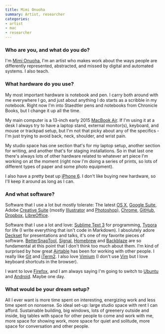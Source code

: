 ```yaml
---
title: Mimi Onuoha
summary: Artist, researcher
categories:
- artist
- mac
- researcher
---
```


### Who are you, and what do you do?

I'm [Mimi Onuoha](http://mimionuoha.com/ "Mimi's website."), I'm an artist who makes work about the ways people are differently represented, abstracted, and missed by digital and automated systems. I also teach.

### What hardware do you use?

My most important hardware is notebook and pen. I carry both around with me everywhere I go, and just about anything I do starts as a scribble in my notebook. Right now I'm into Staedtler pens and notebooks from Chronicle Books, but I change it up all the time.

My main computer is a 13-inch early 2015 [MacBook Air][macbook-air]. If I'm using it at a desk I always try to have a laptop stand, external monitor(s), keyboard, and mouse or trackpad setup, but I'm not that picky about any of the specifics - I'm just trying to avoid back, neck, shoulder, and wrist pain.

My studio space has one section that's for my laptop setup, another section for writing, and another that's for staging installations. So in that last one there's always lots of other hardware related to whatever art piece I'm working on at the moment (right now I'm doing a series of prints, so lots of different types of paper and some photo equipment).

I also have a pretty beat up [iPhone 6][iphone-6]. I don't like buying new hardware, so I'll keep it around as long as I can.

### And what software?

Software that I use a lot but mostly tolerate: The latest [OS X][macos], [Google Suite][g-suite], Adobe [Creative Suite][creative-suite] (mostly [Illustrator][] and [Photoshop][]), [Chrome][], [GitHub][], [Dropbox][], [LibreOffice][].

Software that I use a lot and love: [Sublime Text 3][sublime-text] for programming, [Typora][] for life (I write everything that isn't code in Markdown). I absolutely adore [Deckset][] for presentations and talks, it's one of my favorite pieces of software. [BetterSnapTool][], [Signal][], [Homebrew][] and [Backblaze][] are so fundamental at this point that I don't think too much about them. I'm kind of surprised by how great [Airtable][] has been for working with other people. I really like [Git][] and [iTerm2][]. I also love [Vimium][] (I don't use [Vim][] but I love keyboard shortcuts in the browser).

I want to love [Firefox][], and I am always saying I'm going to switch to [Ubuntu][] and [Android][]. Maybe one day.

### What would be your dream setup?

All I ever want is more time spent on interesting, energizing work and less time spent on nonsense. So ideal set-up: large studio space with rent I can afford. Sustainable building, big windows, lots of greenery outside and inside, big tables with space for other people to come and work with me, more space for showing work, more space for quiet and solitude, more space for conversation and other people.

[airtable]: https://airtable.com/ "A service for organising data."
[android]: https://developers.google.com/android/?csw=1 "A mobile phone platform."
[backblaze]: https://www.backblaze.com/cloud-backup.html "Online backup."
[bettersnaptool]: https://itunes.apple.com/us/app/bettersnaptool/id417375580 "Window management software for the Mac."
[chrome]: https://www.google.com/intl/en/chrome/browser/ "A WebKit-based browser, where each tab runs in its own thread."
[creative-suite]: https://www.adobe.com/creativecloud.html "A collection of design tools."
[deckset]: https://www.decksetapp.com/ "A Mac tool for turning Markdown files into slides."
[dropbox]: https://www.dropbox.com/ "Online syncing and storage."
[firefox]: https://www.mozilla.org/en-US/firefox/new/ "A cross-platform open-source web browser."
[g-suite]: https://gsuite.google.com/ "A hosted solution for email, calendaring and more."
[git]: https://git-scm.com/ "A version control system."
[github]: https://github.com/ "A Git code repository service."
[homebrew]: http://brew.sh "Command-line package manager for Mac OS X."
[illustrator]: https://www.adobe.com/products/illustrator.html "A vector graphics editor."
[iphone-6]: https://en.wikipedia.org/wiki/IPhone_6 "A smartphone."
[iterm2]: https://iterm2.com/ "An alternative terminal application for Mac OS X."
[libreoffice]: https://www.libreoffice.org/ "A free, open-source productivity suit."
[macbook-air]: https://www.apple.com/macbook-air/ "A very thin laptop."
[macos]: https://en.wikipedia.org/wiki/MacOS "An operating system for Mac hardware."
[photoshop]: https://www.adobe.com/products/photoshop.html "A bitmap image editor."
[signal]: https://en.wikipedia.org/wiki/Signal_%28software%29 "An encrypted messaging service."
[sublime-text]: http://www.sublimetext.com/ "A coder's text editor."
[typora]: https://typora.io/ "A web-based Markdown editor."
[ubuntu]: https://www.ubuntu.com/ "A Unix distribution."
[vim]: https://www.vim.org/ "A command-line text editor."
[vimium]: https://chrome.google.com/webstore/detail/vimium/dbepggeogbaibhgnhhndojpepiihcmeb "A Chrome extension that adds vim-like hotkeys."
